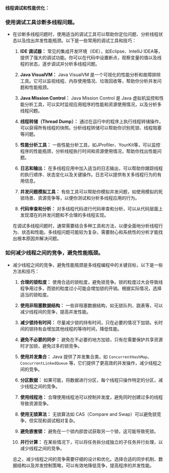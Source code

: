 **线程调试和性能优化：**

### 使用调试工具诊断多线程问题。

- 在诊断多线程问题时，使用适当的调试工具可以帮助你定位问题、分析线程状态以及找出并发性能瓶颈。以下是一些常用的调试工具和技巧：

  1. **IDE 调试器：** 常见的集成开发环境（IDE），如Eclipse、IntelliJ IDEA等，提供了强大的调试功能。你可以在代码中设置断点，观察变量的值以及线程的状态，逐步调试并分析多线程问题。

  2. **Java VisualVM：** Java VisualVM 是一个可视化的性能分析和故障排除工具。它可以监视线程、内存使用情况、垃圾回收等，帮助你分析并发问题和性能瓶颈。

  3. **Java Mission Control：** Java Mission Control 是 Java 虚拟机监控和性能分析工具，可以实时监视应用程序的性能和资源使用情况，以及分析多线程问题。

  4. **线程转储（Thread Dump）：** 通过在运行中的程序上执行线程转储操作，可以获得所有线程的快照。分析线程转储可以帮助你识别死锁、线程阻塞等问题。

  5. **性能分析工具：** 一些性能分析工具，如JProfiler、YourKit等，可以监控程序的性能瓶颈，分析线程执行时间和资源使用情况，帮助你找出性能问题。

  6. **日志和输出：** 在多线程应用中加入适当的日志输出，可以帮助你跟踪线程的执行顺序、状态变化以及关键操作。日志可以提供有关多线程行为的有用信息。

  7. **并发问题模拟工具：** 有些工具可以帮助你模拟并发问题，如使用模拟的死锁场景、资源竞争等，以便你测试和分析多线程应用的行为。

  8. **代码审查和分析：** 对多线程代码进行代码审查和分析，可以从代码层面上发现潜在的并发问题和不合理的多线程实现。

  在调试多线程问题时，通常需要结合多种工具和方法，以便全面地分析线程行为、状态和性能。多线程问题可能较为复杂，需要耐心和系统性的分析才能找出根本原因并解决问题。

### 如何减少线程之间的竞争，避免性能瓶颈。

- 减少线程之间的竞争，避免性能瓶颈是多线程编程中的关键目标，以下是一些方法和技巧：

  1. **合理的锁粒度：** 使用合适的锁粒度，避免锁竞争。锁的粒度过大会导致线程争用过多，而锁的粒度过小可能会增加锁的开销。根据实际情况，选择适当的锁粒度。

  2. **使用非阻塞数据结构：** 一些非阻塞数据结构，如无锁队列、跳表等，可以减少线程间的竞争，提高并发性能。

  3. **减少锁持有时间：** 尽量减少锁的持有时间，只在必要的情况下加锁。长时间的锁持有会增加其他线程的等待时间，降低性能。

  4. **避免不必要的同步：** 避免在不必要的地方加锁，只有在需要保护共享资源时才加锁，避免过多的锁竞争。

  5. **使用并发集合：** Java 提供了并发集合类，如 `ConcurrentHashMap`、`ConcurrentLinkedQueue` 等，它们提供了更高效的并发操作，减少线程之间的竞争。

  6. **分区数据：** 如果可能，将数据进行分区，每个线程只操作特定的分区，减少线程之间的竞争。

  7. **使用线程池：** 合理使用线程池可以控制并发度，避免同时创建过多的线程导致资源竞争。

  8. **使用无锁算法：** 无锁算法如 CAS（Compare and Swap）可以避免锁竞争，但实现和调试相对复杂。

  9. **避免嵌套锁：** 避免在一个锁内部尝试获取另一个锁，这可能导致死锁。

  10. **并行计算：** 在某些情况下，可以将任务拆分成独立的子任务并行处理，以减少线程之间的竞争。

  总之，减少线程之间的竞争需要仔细的设计和优化。选择合适的同步机制、数据结构以及并发控制策略，可以有效地降低竞争，提高程序的并发性能。